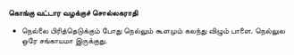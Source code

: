 **கொங்கு வட்டார வழக்குச் சொல்லகராதி**
- நெல்லை பிரித்தெடுக்கும் போது நெல்லும் கூளமும் கலந்து விழும் பாளை. நெல்லுல ஒரே சங்காயமா இருக்குது.

